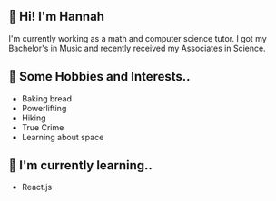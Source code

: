 <h2>👋 Hi! I'm Hannah</h2>
I'm currently working as a math and computer science tutor. I got my Bachelor's in Music and recently received my Associates in Science.

<h2>💞️ Some Hobbies and Interests..</h2>
<ul>
  <li>Baking bread</li>
  <li>Powerlifting</li>
  <li>Hiking</li>
  <li>True Crime</li>
  <li>Learning about space</li>
</ul>
 
<h2>🌱 I'm currently learning..</h2>
<ul>
  <li>React.js</li>
</ul>


<!---
hannahcerezo/hannahcerezo is a ✨ special ✨ repository because its `README.md` (this file) appears on your GitHub profile.
You can click the Preview link to take a look at your changes.
--->
